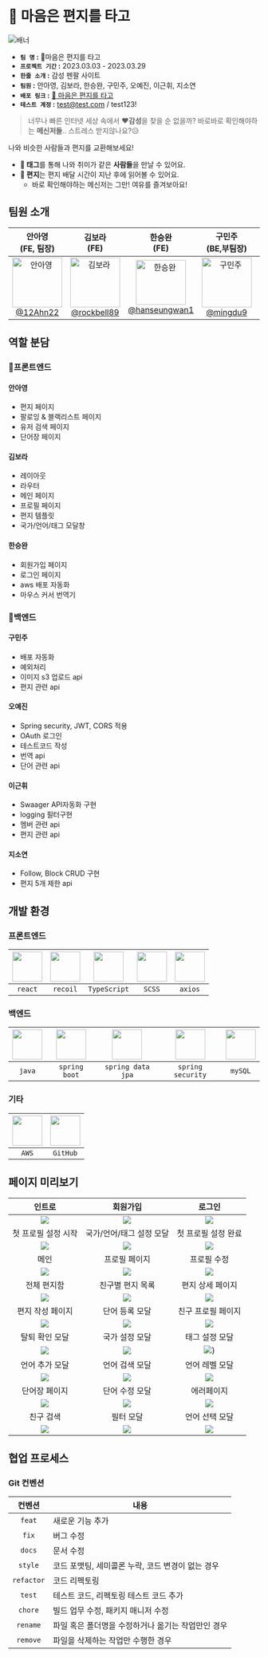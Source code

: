 
💌 마음은 편지를 타고
===
![배너](https://user-images.githubusercontent.com/44540726/228439069-7444f156-695c-4872-a46a-2ccd36b53cd0.png)

- **`팀 명` :**  💌마음은 편지를 타고
- **`프로젝트 기간` :** 2023.03.03 - 2023.03.29
- **`한줄 소개` :** 감성 펜팔 사이트
- **`팀원` :** 안아영, 김보라, 한승완, 구민주, 오예진, 이근휘, 지소연
- **`배포 링크` :** [💌 마음은 편지를 타고](http://mpt-front.s3-website.ap-northeast-2.amazonaws.com/)
- **`테스트 계정` :** test@test.com / test123!

> 너무나 빠른 인터넷 세상 속에서 **❤감성**을 찾을 순 없을까? 바로바로 확인해야하는 **메신저들**.. 스트레스 받지않나요?😥 

나와 비슷한 사람들과 편지를 교환해보세요!

- **🎁 태그**를 통해 나와 취미가 같은 **사람들**을 만날 수 있어요.
- **💌 편지**는 편지 배달 시간이 지난 후에 읽어볼 수 있어요. 
    - 바로 확인해야하는 메신저는 그만! 여유를 즐겨보아요!

팀원 소개
---
| 안아영<br>(FE, 팀장) | 김보라<br>(FE) | 한승완<br>(FE) | 구민주<br>(BE,부팀장) | 오예진 <br>(BE) | 이근휘 <br>(BE) | 지소연<br>(BE)|
| :---: | :---: | :---: | :---: | :---: | :---: | :---:|
| <img alt="안아영" src="https://avatars.githubusercontent.com/u/44540726?v=4"  width="100"><br>[@12Ahn22](https://github.com/12Ahn22)| <img alt="김보라" src="https://avatars.githubusercontent.com/u/52031484?v=4"  width="100"> <br>[@rockbell89](https://github.com/rockbell89) | <img alt="한승완" src="https://avatars.githubusercontent.com/u/115906460?v=4" width="100" height="90"> <br>[@hanseungwan1](https://github.com/hanseungwan1) | <img alt="구민주" src="https://avatars.githubusercontent.com/u/74780404?v=4"  width="100"><br>[@mingdu9](https://github.com/mingdu9)| <img alt="오예진" src="https://avatars.githubusercontent.com/u/73570623?v=4"  width="100"><br>[@yedin123](https://github.com/yedin123) | <img alt="이근휘" src="https://avatars.githubusercontent.com/u/116041873?v=4"  width="100"><br>[@leegri](https://github.com/leegri) | <img alt="지소연" src="https://avatars.githubusercontent.com/u/116231249?v=4"  width="100"><br>[@soyeonji](https://github.com/soyeonji)|


역할 분담
---
### 🎉프론트엔드
#### 안아영
- 편지 페이지
- 팔로잉 & 블랙리스트 페이지
- 유저 검색 페이지
- 단어장 페이지
#### 김보라
- 레이아웃
- 라우터
- 메인 페이지
- 프로필 페이지
- 편지 템플릿
- 국가/언어/태그 모달창
#### 한승완
- 회원가입 페이지
- 로그인 페이지
- aws 배포 자동화
- 마우스 커서 번역기
### 🍒백엔드
#### 구민주
- 배포 자동화
- 예외처리
- 이미지 s3 업로드 api
- 편지 관련 api
#### 오예진
- Spring security, JWT, CORS 적용
- OAuth 로그인
- 테스트코드 작성
- 번역 api
- 단어 관련 api
#### 이근휘
- Swaager API자동화 구현
- logging 필터구현
- 멤버 관련 api
- 편지 관련 api
#### 지소연
- Follow, Block CRUD 구현
- 편지 5개 제한 api

개발 환경
---
### 프론트엔드
|<img src="https://i.imgur.com/ZfKegAq.png" width="60"/>|<img src="https://recoiljs.org/ko/img/logo.svg" width="60"/>|<img src="https://upload.wikimedia.org/wikipedia/commons/thumb/4/4c/Typescript_logo_2020.svg/220px-Typescript_logo_2020.svg.png" width="60"/>|<img src="https://sass-lang.com/assets/img/logos/logo-b6e1ef6e.svg" width="60"/>|<img src="https://user-images.githubusercontent.com/44540726/227815891-a05a94e0-0b6b-486b-a0b7-65b8fd29c81b.png" width="60"/>|
|:---:|:---:|:---:|:---:|:---:|
|`react`|`recoil`|`TypeScript`|`SCSS`|`axios`|

### 백엔드
|<img src="https://cdn.icon-icons.com/icons2/2699/PNG/512/java_logo_icon_169577.png" width="60">|<img src="https://pbs.twimg.com/profile_images/1235868806079057921/fTL08u_H_400x400.png" width="60"/>|<img src="https://encrypted-tbn0.gstatic.com/images?q=tbn:ANd9GcTRfFfCw3UmVgIXt38ic_8hvPqA5qJ9AUM1tggfDdMu7SqOw9CCnn4NZSZj1qfLnGMlQEE&usqp=CAU" width="60"/>|<img src="https://pbs.twimg.com/profile_images/1235983944463585281/AWCKLiJh_400x400.png" width="60"/>|<img src="https://upload.wikimedia.org/wikipedia/fr/thumb/6/62/MySQL.svg/1200px-MySQL.svg.png" width="60"/>|
|:---:|:---:|:---:|:---:|:---:|
|`java`|`spring boot`|`spring data jpa`|`spring security`|`mySQL`|

### 기타
|<img src="https://upload.wikimedia.org/wikipedia/commons/thumb/9/93/Amazon_Web_Services_Logo.svg/200px-Amazon_Web_Services_Logo.svg.png" width="60"/>|<img src="https://i.imgur.com/xxHjAPB.png" width="60"/>|
|:---:|:---:|
|`AWS`|`GitHub`|

페이지 미리보기
---
| 인트로 | 회원가입 | 로그인 |
| :---: | :---: | :---: |
| ![](https://i.imgur.com/gTGpRuH.png) | ![](https://i.imgur.com/uJNeRNk.png) | ![](https://i.imgur.com/SJ1HW92.png) |
| 첫 프로필 설정 시작 | 국가/언어/태그 설정 모달 | 첫 프로필 설정 완료 |
| ![](https://i.imgur.com/Vc5A5CG.png) | ![](https://i.imgur.com/yMMaHPw.png) | ![](https://i.imgur.com/eakKWad.png) |
| 메인 | 프로필 페이지 | 프로필 수정 |
| ![](https://i.imgur.com/NLhpLrF.png) | ![](https://i.imgur.com/6chtqOu.png)  | ![](https://i.imgur.com/AsCc11o.png) |
|  전체 편지함 | 친구별 편지 목록 | 편지 상세 페이지 |
| ![](https://i.imgur.com/SkYU3aX.png) | ![](https://i.imgur.com/wdD0qyr.png) | ![](https://i.imgur.com/O4rBaU5.png) |
| 편지 작성 페이지 | 단어 등록 모달  | 친구 프로필 페이지 |
|  ![](https://i.imgur.com/UgXRIPY.png) | ![](https://i.imgur.com/Oe7RHez.png) | ![](https://i.imgur.com/NV9NdCw.png) |
| 탈퇴 확인 모달 | 국가 설정 모달 | 태그 설정 모달 |
| ![](https://i.imgur.com/3idVjC0.png) | ![](https://i.imgur.com/i2FrTvw.png) | ![](https://i.imgur.com/LKVIGOk.png)) |
| 언어 추가 모달 | 언어 검색 모달  | 언어 레벨 모달 |
|![](https://i.imgur.com/lvS8grG.png) | ![](https://i.imgur.com/yGzropz.png) | ![](https://i.imgur.com/Hmq1Gll.png) |
| 단어장 페이지 | 단어 수정 모달 | 에러페이지  |
| ![](https://i.imgur.com/uK3mWCK.png) | ![](https://i.imgur.com/xzj4Hjz.png) | ![](https://i.imgur.com/7p9DXIE.png) |
| 친구 검색 | 필터 모달 | 언어 선택 모달  |
| ![](https://i.imgur.com/FBK1nMy.png) | ![](https://i.imgur.com/nPA8aVl.png) | ![](https://i.imgur.com/flIiQJE.png) |





협업 프로세스
---

### Git 컨벤션
| 컨벤션 | 내용 |
| :---: | --- |
| `feat` | 새로운 기능 추가 |
| `fix` | 버그 수정 |
| `docs` | 문서 수정 |
| `style` | 코드 포맷팅, 세미콜론 누락, 코드 변경이 없는 경우 |
| `refactor` | 코드 리펙토링 |
| `test` | 테스트 코드, 리펙토링 테스트 코드 추가 |
| `chore` | 빌드 업무 수정, 패키지 매니저 수정 |
| `rename` | 파일 혹은 폴더명을 수정하거나 옮기는 작업만인 경우 |
| `remove` | 파일을 삭제하는 작업만 수행한 경우 |
